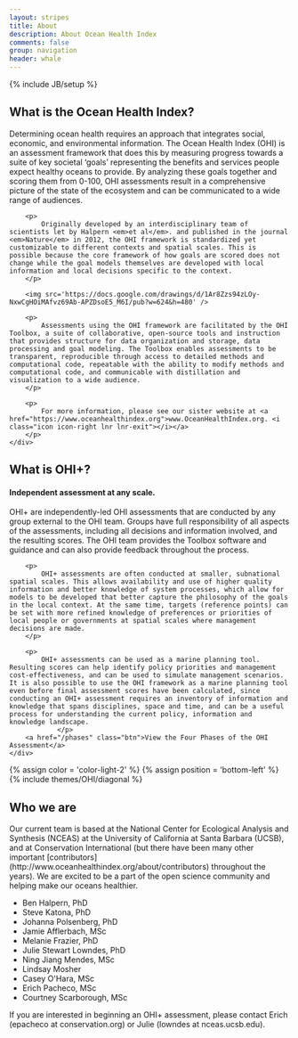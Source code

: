 ```yaml
---
layout: stripes
title: About
description: About Ocean Health Index
comments: false
group: navigation
header: whale
---
```

{% include JB/setup %}

<div class="stripe">
	<a name="whatIsOHI" id="whatIsOHI"></a>
	<h2> What is the Ocean Health Index? </h2>
	<div class="container">
		<p>
			Determining ocean health requires an approach that integrates social, economic, and environmental information. The Ocean Health Index (OHI) is an assessment framework that does this by measuring progress towards a suite of key societal ‘goals’ representing the benefits and services people expect healthy oceans to provide. By analyzing these goals together and scoring them from 0-100, OHI assessments result in a comprehensive picture of the state of the ecosystem and can be communicated to a wide range of audiences.  
		</p>
		
		<p>
			Originally developed by an interdisciplinary team of scientists let by Halpern <em>et al</em>. and published in the journal <em>Nature</em> in 2012, the OHI framework is standardized yet customizable to different contexts and spatial scales. This is possible because the core framework of how goals are scored does not change while the goal models themselves are developed with local information and local decisions specific to the context.
		</p>

		<img src='https://docs.google.com/drawings/d/1Ar8Zzs94zLOy-NxwCgHOiMAfvz69Ab-APZDsoE5_M6I/pub?w=624&h=480' />

		<p>
			Assessments using the OHI framework are facilitated by the OHI Toolbox, a suite of collaborative, open-source tools and instruction that provides structure for data organization and storage, data processing and goal modeling. The Toolbox enables assessments to be transparent, reproducible through access to detailed methods and computational code, repeatable with the ability to modify methods and computational code, and communicable with distillation and visualization to a wide audience.
		</p>

		<p>
			For more information, please see our sister website at <a href="https://www.oceanhealthindex.org">www.OceanHealthIndex.org. <i class="icon icon-right lnr lnr-exit"></i></a>
		</p>
	</div>
</div>

<div class="stripe color-light-2">
	<a name="whatIsOHI+" id="whatIsOHI+"></a>
	<h2> What is OHI+?</h2>
	<h4>Independent assessment at any scale.</h4>
	<div class="container">
		<p>
			OHI+ are independently-led OHI assessments that are conducted by any group external to the OHI team. Groups have full responsibility of all aspects of the assessments, including all decisions and information involved, and the resulting scores. The OHI team provides the Toolbox software and guidance and can also provide feedback throughout the process.
		</p>

		<p>
			OHI+ assessments are often conducted at smaller, subnational spatial scales. This allows availability and use of higher quality information and better knowledge of system processes, which allow for models to be developed that better capture the philosophy of the goals in the local context. At the same time, targets (reference points) can be set with more refined knowledge of preferences or priorities of local people or governments at spatial scales where management decisions are made.
		</p>
		
		<p>
			OHI+ assessments can be used as a marine planning tool. Resulting scores can help identify policy priorities and management cost-effectiveness, and can be used to simulate management scenarios. It is also possible to use the OHI framework as a marine planning tool even before final assessment scores have been calculated, since conducting an OHI+ assessment requires an inventory of information and knowledge that spans disciplines, space and time, and can be a useful process for understanding the current policy, information and knowledge landscape.
				</p>
		<a href="/phases" class="btn">View the Four Phases of the OHI Assessment</a>
	</div>
</div>

{% assign color = 'color-light-2' %}
{% assign position = 'bottom-left' %}
{% include themes/OHI/diagonal %}

<div class="stripe">
	<a name="who" id="who"></a>
	<h2>Who we are</h2>
	<p>
		Our current team is based at the National Center for Ecological Analysis and Synthesis (NCEAS) at the University of California at Santa Barbara (UCSB), and at Conservation International (but there have been many other important [contributors](http://www.oceanhealthindex.org/about/contributors) throughout the years). We are excited to be a part of the open science community and helping make our oceans healthier. 
	</p>
	<ul>
		<li>Ben Halpern, PhD</li>  
		<li>Steve Katona, PhD</li>  
		<li>Johanna Polsenberg, PhD</li>  
		<li>Jamie Afflerbach, MSc</li>  
		<li>Melanie Frazier, PhD</li>   
		<li>Julie Stewart Lowndes, PhD</li>  
		<li>Ning Jiang Mendes, MSc</li>  
		<li>Lindsay Mosher</li>  
		<li>Casey O'Hara, MSc</li>  
		<li>Erich Pacheco, MSc</li>  
		<li>Courtney Scarborough, MSc</li>
	</ul>
	<p>
	If you are interested in beginning an OHI+ assessment, please contact Erich (epacheco at conservation.org) or Julie (lowndes at nceas.ucsb.edu).
	</p>
</div>